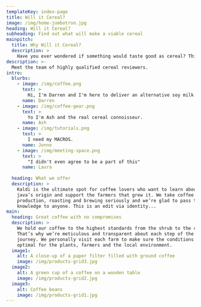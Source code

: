 ```yaml
---
templateKey: index-page
title: Will it Cereal?
image: /img/home-jumbotron.jpg
heading: Will it Cereal?
subheading: Find out what will make a viable cereal
mainpitch:
  title: Why Will it Cereal?
  description: >
    Have you ever wondered if something would taste good as cereal? This is the one stop shop to find out.
description: >-
  Meet the team of highly qualified cereal reviewers.
intro:
  blurbs:
    - image: /img/coffee.png
      text: >
        Hi, I'm Darren and I'm here to deliver an alternative soy milk based review.
      name: Darren  
    - image: /img/coffee-gear.png
      text: >
        Yo I'm Ash and the real cereal connoisseur.
      name: Ash  
    - image: /img/tutorials.png
      text: >
        I need my MACROS.
      name: Jonno  
    - image: /img/meeting-space.png
      text: >
        "I didn't even agree to be a part of this"
      name: Laura  
  
  heading: What we offer
  description: >
    Kaldi is the ultimate spot for coffee lovers who want to learn about their
    java’s origin and support the farmers that grew it. We take coffee
    production, roasting and brewing seriously and we’re glad to pass that
    knowledge to anyone. This is an edit via identity...
main:
  heading: Great coffee with no compromises
  description: >
    We hold our coffee to the highest standards from the shrub to the cup.
    That’s why we’re meticulous and transparent about each step of the coffee’s
    journey. We personally visit each farm to make sure the conditions are
    optimal for the plants, farmers and the local environment.
  image1:
    alt: A close-up of a paper filter filled with ground coffee
    image: /img/products-grid3.jpg
  image2:
    alt: A green cup of a coffee on a wooden table
    image: /img/products-grid2.jpg
  image3:
    alt: Coffee beans
    image: /img/products-grid1.jpg
---
```

